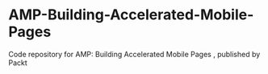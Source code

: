 # AMP-Building-Accelerated-Mobile-Pages
Code repository for AMP: Building Accelerated Mobile Pages , published by Packt
